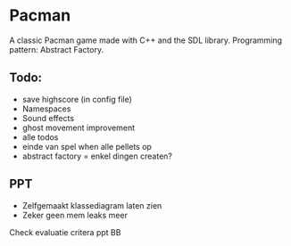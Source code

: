# Pacman
A classic Pacman game made with C++ and the SDL library. 
Programming pattern: Abstract Factory.

## Todo:
- save highscore (in config file)
- Namespaces
- Sound effects
- ghost movement improvement
- alle todos
- einde van spel when alle pellets op
- abstract factory = enkel dingen createn?


## PPT
- Zelfgemaakt klassediagram laten zien
- Zeker geen mem leaks meer

Check evaluatie critera ppt BB